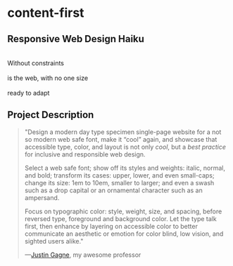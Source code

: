 # content-first

## Responsive Web Design Haiku
  
<p>
  <br>Without constraints</br>
  <br>is the web, with no one size</br>
  <br>ready to adapt</br>
</p>

## Project Description

>"Design a modern day type specimen single-page website for a not so modern web safe font, make it “cool” again, and showcase that accessible type, color, and layout is not only *cool*, but a *best practice* for inclusive and responsible web design.
>
>Select a web safe font; show off its styles and weights: italic, normal, and bold; transform its cases: upper, lower, and even small-caps; change its size: 1em to 10em, smaller to larger; and even a swash such as a drop capital or an ornamental character such as an ampersand.
>
>Focus on typographic color: style, weight, size, and spacing, before reversed type, foreground and background color. Let the type talk first, then enhance by layering on accessible color to better communicate an aesthetic or emotion for color blind, low vision, and sighted users alike."
>
> —[Justin Gagne](https://github.com/jgagne/web-authoring-1-fa-17/blob/master/lessons/02-content-first.md), my awesome professor
